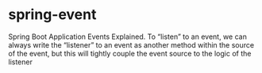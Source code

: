 # spring-event
Spring Boot Application Events Explained. To “listen” to an event, we can always write the “listener” to an event as another method within the source of the event, but this will tightly couple the event source to the logic of the listener
